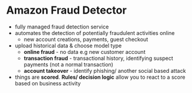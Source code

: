 # Amazon Fraud Detector

- fully managed fraud detection service
- automates the detection of potentially fraudulent activities online
    - new account creations, payments, guest checkout
- upload historical data & choose model type
    - **online fraud** - no data e.g new customer account
    - **transaction fraud** - transactional history, identifying suspect payments (not a normal transaction)
    - **account takeover** - identify phishing/ another social based attack
- things are **scored**. **Rules/ decision logic** allow you to react to a score based on business activity

